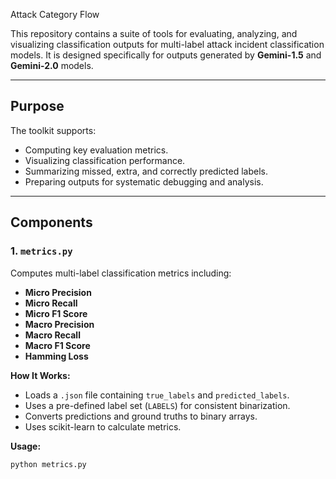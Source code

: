  Attack Category Flow

This repository contains a suite of tools for evaluating, analyzing, and visualizing classification outputs for multi-label attack incident classification models. It is designed specifically for outputs generated by **Gemini-1.5** and **Gemini-2.0** models.

---

##  Purpose

The toolkit supports:
- Computing key evaluation metrics.
- Visualizing classification performance.
- Summarizing missed, extra, and correctly predicted labels.
- Preparing outputs for systematic debugging and analysis.

---

##  Components

### 1. `metrics.py`

Computes multi-label classification metrics including:

- **Micro Precision**
- **Micro Recall**
- **Micro F1 Score**
- **Macro Precision**
- **Macro Recall**
- **Macro F1 Score**
- **Hamming Loss**

**How It Works:**

- Loads a `.json` file containing `true_labels` and `predicted_labels`.
- Uses a pre-defined label set (`LABELS`) for consistent binarization.
- Converts predictions and ground truths to binary arrays.
- Uses scikit-learn to calculate metrics.

**Usage:**

```bash
python metrics.py
